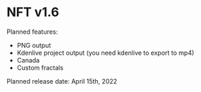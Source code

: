 # NFT v1.6
Planned features:
- PNG output
- Kdenlive project output (you need kdenlive to export to mp4)
- Canada
- Custom fractals

Planned release date: April 15th, 2022
